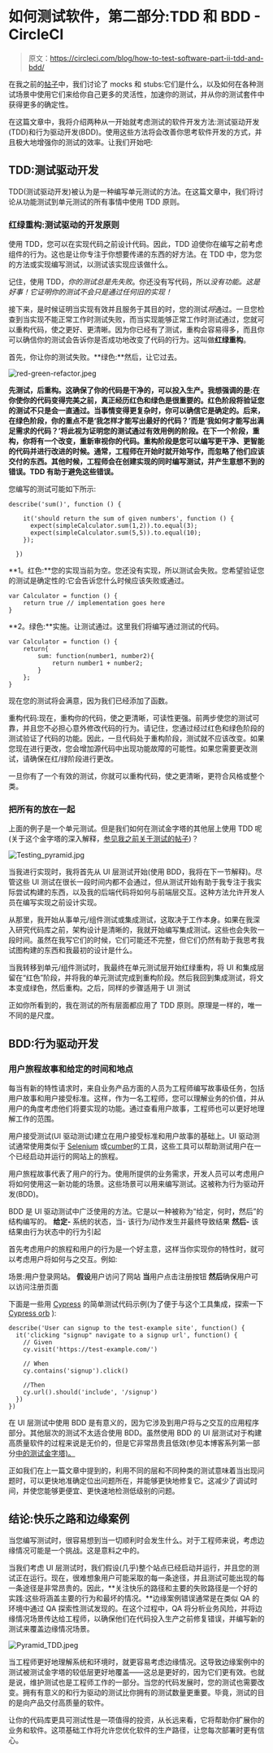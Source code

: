 # 如何测试软件，第二部分:TDD 和 BDD - CircleCI

> 原文：<https://circleci.com/blog/how-to-test-software-part-ii-tdd-and-bdd/>

在我之前的[帖子](https://circleci.com/blog/how-to-test-software-part-i-mocking-stubbing-and-contract-testing/)中，我们讨论了 mocks 和 stubs:它们是什么，以及如何在各种测试场景中使用它们来给你自己更多的灵活性，加速你的测试，并从你的测试套件中获得更多的确定性。

在这篇文章中，我将介绍两种从一开始就考虑测试的软件开发方法:测试驱动开发(TDD)和行为驱动开发(BDD)。使用这些方法将会改善你思考软件开发的方式，并且极大地增强你的测试的效率。让我们开始吧:

## TDD:测试驱动开发

TDD(测试驱动开发)被认为是一种编写单元测试的方法。在这篇文章中，我们将讨论从功能测试到单元测试的所有事情中使用 TDD 原则。

### 红绿重构:测试驱动的开发原则

使用 TDD，您可以在实现代码之前设计代码。因此，TDD 迫使你在编写之前考虑组件的行为。这也是让你专注于你想要传递的东西的好方法。在 TDD 中，您为您的方法或实现编写测试，以测试该实现应该做什么。

记住，使用 TDD，*你的测试总是先失败*。你还没有写代码，所以*没有功能。这是好事！它证明你的测试不会只是通过任何旧的实现！*

接下来，是时候证明当实现有效并且服务于其目的时，您的测试*将*通过。一旦您检查到当实现不能正常工作时测试失败，而当实现能够正常工作时测试通过，您就可以重构代码，使之更好、更清晰。因为你已经有了测试，重构会容易得多，而且你可以确信你的测试会告诉你是否成功地改变了代码的行为。这叫做**红绿重构**。

首先，你让你的测试失败。**绿色:**然后，让它过去。

![red-green-refactor.jpeg](img/1df14fcb24b03a9f61498425e96033c7.png)

**先测试，后重构。这确保了你的代码是干净的，可以投入生产。我想强调的是:在你使你的代码变得完美之前，真正经历红色和绿色是很重要的。红色阶段将验证您的测试不只是会一直通过。当事情变得更复杂时，你可以确信它是确定的。后来，在绿色阶段，你的重点不是‘我怎样才能写出最好的代码？’而是‘我如何才能写出满足需求的代码？’将此视为证明您的测试通过有效用例的阶段。在下一个阶段，重构，你将有一个改变，重新审视你的代码。重构阶段是您可以编写更干净、更智能的代码并进行改进的时候。通常，工程师在开始时就开始写作，而忽略了他们应该交付的东西。其他时候，工程师会在创建实现的同时编写测试，并产生意想不到的错误。TDD 有助于避免这些错误。**

您编写的测试可能如下所示:

```
describe('sum()', function () {

    it('should return the sum of given numbers', function () {
      expect(simpleCalculator.sum(1,2)).to.equal(3);
      expect(simpleCalculator.sum(5,5)).to.equal(10);
    });

  }) 
```

**1。红色:**您的实现当前为空。您还没有实现，所以测试会失败。您希望验证您的测试是确定性的:它会告诉您什么时候应该失败或通过。

```
var Calculator = function () {
	return true // implementation goes here
} 
```

**2。绿色:**实施。让测试通过。这里我们将编写通过测试的代码。

```
var Calculator = function () {
	return{
		sum: function(number1, number2){
			return number1 + number2;
		}
	};
} 
```

现在您的测试将会满意，因为我们已经添加了函数。

重构代码:现在，重构你的代码，使之更清晰，可读性更强。前两步使您的测试可靠，并且您不必担心意外修改代码的行为。请记住，您通过经过红色和绿色阶段的测试验证了代码的功能。因此，一旦代码处于重构阶段，测试就不应该改变。如果您现在进行更改，您会增加源代码中出现功能故障的可能性。如果您需要更改测试，请确保在红/绿阶段进行更改。

一旦你有了一个有效的测试，你就可以重构代码，使之更清晰，更符合风格或整个类。

### 把所有的放在一起

上面的例子是一个单元测试。但是我们如何在测试金字塔的其他层上使用 TDD 呢(关于这个金字塔的深入解释，[参见我之前关于测试的帖子](https://circleci.com/blog/how-to-test-software-part-i-mocking-stubbing-and-contract-testing/))？

![Testing_pyramid.jpg](img/eff741e22e563b203f69be5b7a3117b2.png)

当我进行实现时，我将首先从 UI 层测试开始(使用 BDD，我将在下一节解释)。尽管这些 UI 测试在很长一段时间内都不会通过，但从测试开始有助于我专注于我实际尝试构建的东西，以及我的后端代码将如何与前端层交互。这种方法允许开发人员在编写实现之前设计实现。

从那里，我开始从事单元/组件测试或集成测试，这取决于工作本身。如果在我深入研究代码库之前，架构设计是清晰的，我就开始编写集成测试。这些也会失败一段时间。虽然在我写它们的时候，它们可能还不完整，但它们仍然有助于我思考我试图构建的东西和我最初的设计是什么。

当我转移到单元/组件测试时，我最终在单元测试层开始红绿重构，将 UI 和集成层留在“红色”阶段，并将我的单元测试完成到重构阶段。然后我回到集成测试，将文本变成绿色，然后重构。之后，同样的步骤适用于 UI 测试

正如你所看到的，我在测试的所有层面都应用了 TDD 原则。原理是一样的，唯一不同的是尺度。

## BDD:行为驱动开发

### 用户旅程故事和给定的时间和地点

每当有新的特性请求时，来自业务产品方面的人员为工程师编写故事级任务，包括用户故事和用户接受标准。这样，作为一名工程师，您可以理解业务的价值，并从用户的角度考虑他们将要实现的功能。通过查看用户故事，工程师也可以更好地理解工作的范围。

用户接受测试(UI 驱动测试)建立在用户接受标准和用户故事的基础上。UI 驱动测试通常使用类似于 [Selenium](https://www.seleniumhq.org/) 或[cumber](https://cucumber.io/)的工具，这些工具可以帮助测试用户在一个已经启动并运行的网站上的旅程。

用户旅程故事代表了用户的行为。使用所提供的业务需求，开发人员可以考虑用户将如何使用这一新功能的场景。这些场景可以用来编写测试。这被称为行为驱动开发(BDD)。

BDD 是 UI 驱动测试中广泛使用的方法。它是以一种被称为“给定，何时，然后”的结构编写的。
**给定-** 系统的状态，当- 该行为/动作发生并最终导致结果
**然后-** 该结果由行为状态中的行为引起

首先考虑用户的旅程和用户的行为是一个好主意，这样当你实现你的特性时，就可以考虑用户将如何与之交互。例如:

场景:用户登录网站。
**假设**用户访问了网站
**当**用户点击注册按钮
**然后**确保用户可以访问注册页面

下面是一些用 [Cypress](https://www.cypress.io/) 的简单测试代码示例(为了便于与这个工具集成，探索一下 [Cypress orb](https://circleci.com/blog/streamlined-web-application-testing-with-the-cypress-circleci-orb/) ):

```
describe('User can signup to the test-example site', function() {
  it('clicking "signup" navigate to a signup url', function() {
    // Given
    cy.visit('https://test-example.com/')

    // When
    cy.contains('signup').click()

    //Then
    cy.url().should('include', '/signup')
  })
}) 
```

在 UI 层测试中使用 BDD 是有意义的，因为它涉及到用户将与之交互的应用程序部分。其他层次的测试不太适合使用 BDD。虽然使用 BDD 的 UI 层测试对于构建高质量软件的过程来说是无价的，但是它非常昂贵且低效(参见本博客系列第一部分[中的测试金字塔)。](https://circleci.com/blog/how-to-test-software-part-i-mocking-stubbing-and-contract-testing/)

正如我们在上一篇文章中提到的，利用不同的层和不同种类的测试意味着当出现问题时，可以更快地准确定位出问题所在，并能够更快地修复它。这减少了调试时间，并使您能够更便宜、更快速地检测低级别的问题。

## 结论:快乐之路和边缘案例

当您编写测试时，很容易想到当一切顺利时会发生什么。对于工程师来说，考虑边缘情况可能是一个挑战。这是意料之中的。

当我们考虑 UI 层测试时，我们假设(几乎)整个站点已经启动并运行，并且您的测试正在运行。现在，很难想象用户可能采取的每一条途径，并且测试可能出现的每一条途径是非常昂贵的。因此，**关注快乐的路径和主要的失败路径是一个好的实践:这些将涵盖主要的行为和最坏的情况。**边缘案例错误通常是在类似 QA 的环境中通过 QA 探索性测试发现的。在这个过程中，QA 将分析业务风险，并将边缘情况场景传达给工程师，以确保他们在代码投入生产之前修复错误，并编写新的测试来覆盖边缘情况场景。

![Pyramid_TDD.jpeg](img/f64f8531215baf1c7903c9c7053a058a.png)

当工程师更好地理解系统和环境时，就更容易考虑边缘情况。这导致边缘案例中的测试被测试金字塔的较低层更好地覆盖——这总是更好的，因为它们更有效。也就是说，维护测试也是工程师工作的一部分。当您的代码发展时，您的测试也需要改变。拥有有意义的和行为驱动的测试比你拥有的测试数量更重要。毕竟，测试的目的是向产品交付高质量的软件。

让你的代码库更具可测试性是一项值得的投资，从长远来看，它将帮助你扩展你的业务和软件。这项基础工作将允许您优化软件的生产路径，让您每次部署时更有信心。